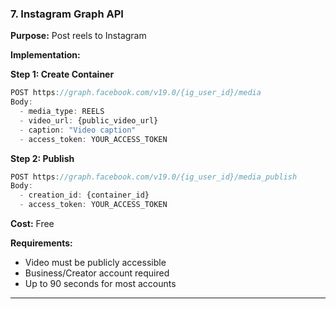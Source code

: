 ### 7. Instagram Graph API

**Purpose:** Post reels to Instagram

**Implementation:**

**Step 1: Create Container**

```javascript
POST https://graph.facebook.com/v19.0/{ig_user_id}/media
Body:
  - media_type: REELS
  - video_url: {public_video_url}
  - caption: "Video caption"
  - access_token: YOUR_ACCESS_TOKEN
```

**Step 2: Publish**

```javascript
POST https://graph.facebook.com/v19.0/{ig_user_id}/media_publish
Body:
  - creation_id: {container_id}
  - access_token: YOUR_ACCESS_TOKEN
```

**Cost:** Free

**Requirements:**

- Video must be publicly accessible
- Business/Creator account required
- Up to 90 seconds for most accounts

---
